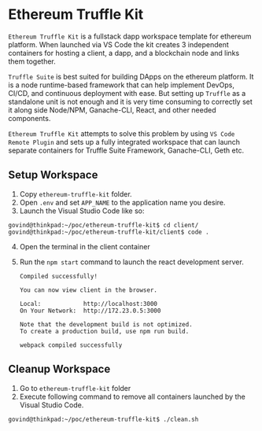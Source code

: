 # Ethereum Truffle Kit

`Ethereum Truffle Kit` is a fullstack dapp workspace template for ethereum platform. When launched via VS Code the kit creates 3 independent containers for hosting a client, a dapp, and a blockchain node and links them together.

`Truffle Suite` is best suited for building DApps on the ethereum platform. It is a node runtime-based framework that can help implement DevOps, CI/CD, and continuous deployment with ease. But setting up `Truffle` as a standalone unit is not enough and it is very time consuming to correctly set it along side Node/NPM, Ganache-CLI, React, and other needed components.

`Ethereum Truffle Kit` attempts to solve this problem by using `VS Code Remote Plugin` and sets up a fully integrated workspace that can launch separate containers for Truffle Suite Framework, Ganache-CLI, Geth etc.


## Setup Workspace

1. Copy `ethereum-truffle-kit` folder.
2. Open `.env` and set `APP_NAME` to the application name you desire.
3. Launch the Visual Studio Code like so:

```
govind@thinkpad:~/poc/ethereum-truffle-kit$ cd client/
govind@thinkpad:~/poc/ethereum-truffle-kit/client$ code .
```

4. Open the terminal in the client container
5. Run the `npm start` command to launch the react development server.

   ```
   Compiled successfully!
   
   You can now view client in the browser.
   
   Local:            http://localhost:3000
   On Your Network:  http://172.23.0.5:3000
   
   Note that the development build is not optimized.
   To create a production build, use npm run build.
   
   webpack compiled successfully
   ```

## Cleanup Workspace

1. Go to `ethereum-truffle-kit` folder
2. Execute following command to remove all containers launched by the Visual Studio Code.

```
govind@thinkpad:~/poc/ethereum-truffle-kit$ ./clean.sh

```
